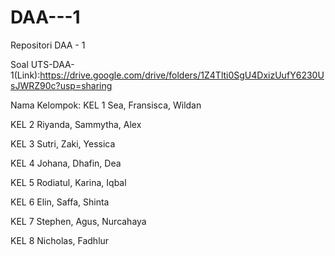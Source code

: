 # DAA---1
Repositori DAA - 1

Soal UTS-DAA-1(Link):https://drive.google.com/drive/folders/1Z4Tlti0SgU4DxizUufY6230UsJWRZ90c?usp=sharing

Nama Kelompok:
KEL 1
Sea,
Fransisca,
Wildan

KEL 2
Riyanda,
Sammytha,
Alex

KEL 3
Sutri,
Zaki,
Yessica

KEL 4
Johana,
Dhafin,
Dea

KEL 5
Rodiatul,
Karina,
Iqbal

KEL 6
Elin,
Saffa,
Shinta

KEL 7
Stephen,
Agus,
Nurcahaya

KEL 8
Nicholas,
Fadhlur
